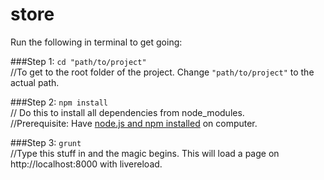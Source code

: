 # store
Run the following in terminal to get going:

###Step 1:
`cd "path/to/project"`
<br/>//To get to the root folder of the project. Change `"path/to/project"` to the actual path.

###Step 2:
`npm install`
<br/>// Do this to install all dependencies from node_modules.
<br/>//Prerequisite: Have [node.js and npm installed](https://docs.npmjs.com/getting-started/installing-node) on computer.

###Step 3:
`grunt`
<br/>//Type this stuff in and the magic begins. This will load a page on http://localhost:8000 with livereload.